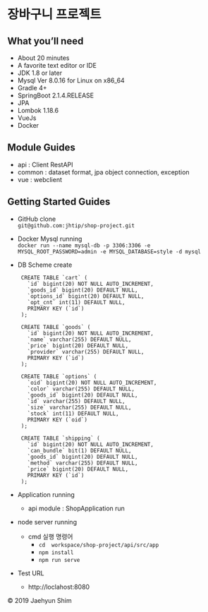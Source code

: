 # 장바구니 프로젝트

## What you’ll need
- About 20 minutes
- A favorite text editor or IDE
- JDK 1.8 or later
- Mysql Ver 8.0.16 for Linux on x86_64
- Gradle 4+
- SpringBoot 2.1.4.RELEASE
- JPA
- Lombok 1.18.6
- VueJs
- Docker

## Module Guides
- api : Client RestAPI
- common : dataset format, jpa object connection,  exception
- vue : webclient

## Getting Started Guides
 - GitHub clone  
 	```git@github.com:jhtip/shop-project.git```
 - Docker Mysql running  
 	```docker run --name mysql-db -p 3306:3306 -e MYSQL_ROOT_PASSWORD=admin -e MYSQL_DATABASE=style -d mysql```
 - DB Scheme create  
 
		CREATE TABLE `cart` (
		  `id` bigint(20) NOT NULL AUTO_INCREMENT,
		  `goods_id` bigint(20) DEFAULT NULL,
		  `options_id` bigint(20) DEFAULT NULL,
		  `opt_cnt` int(11) DEFAULT NULL,
		  PRIMARY KEY (`id`)
		);
			
		CREATE TABLE `goods` (
		  `id` bigint(20) NOT NULL AUTO_INCREMENT,
		  `name` varchar(255) DEFAULT NULL,
		  `price` bigint(20) DEFAULT NULL,
		  `provider` varchar(255) DEFAULT NULL,
		  PRIMARY KEY (`id`)
		);
			
		CREATE TABLE `options` (
		  `oid` bigint(20) NOT NULL AUTO_INCREMENT,
		  `color` varchar(255) DEFAULT NULL,
		  `goods_id` bigint(20) DEFAULT NULL,
		  `id` varchar(255) DEFAULT NULL,
		  `size` varchar(255) DEFAULT NULL,
		  `stock` int(11) DEFAULT NULL,
		  PRIMARY KEY (`oid`)
		);
			
		CREATE TABLE `shipping` (
		  `id` bigint(20) NOT NULL AUTO_INCREMENT,
		  `can_bundle` bit(1) DEFAULT NULL,
		  `goods_id` bigint(20) DEFAULT NULL,
		  `method` varchar(255) DEFAULT NULL,
		  `price` bigint(20) DEFAULT NULL,
		  PRIMARY KEY (`id`)
		);

 - Application running  
 	-  api module : ShopApplication run
 	
 - node server running
    - cmd 실행 명령어  
        - ``` cd  workspace/shop-project/api/src/app ``` 
        - ``` npm install ```
        - ``` npm run serve ```  
    	
 - Test URL
 	- http://loclahost:8080


© 2019 Jaehyun Shim
